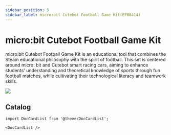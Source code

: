```yaml
---
sidebar_position: 5
sidebar_label: micro:bit Cutebot Football Game Kit(EF08414)
---
```


# micro:bit Cutebot Football Game Kit

micro:bit Cutebot Football Game Kit is an educational tool that combines the Steam educational philosophy with the spirit of football. This set is centered around micro: bit and Cutebot smart racing cars, aiming to enhance students' understanding and theoretical knowledge of sports through fun football matches, while cultivating their technological literacy and teamwork skills.

![](https://wiki-media-ef.oss-cn-hongkong.aliyuncs.com/docs/microbit/interesting-case/cutebot-fun-football-game-kit/cases-libraries/images/cutebot-football-game.png)


## Catalog

```mdx-code-block
import DocCardList from '@theme/DocCardList';

<DocCardList />
```
